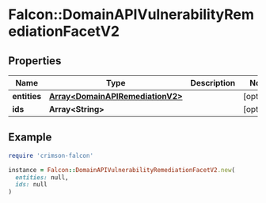 # Falcon::DomainAPIVulnerabilityRemediationFacetV2

## Properties

| Name | Type | Description | Notes |
| ---- | ---- | ----------- | ----- |
| **entities** | [**Array&lt;DomainAPIRemediationV2&gt;**](DomainAPIRemediationV2.md) |  | [optional] |
| **ids** | **Array&lt;String&gt;** |  | [optional] |

## Example

```ruby
require 'crimson-falcon'

instance = Falcon::DomainAPIVulnerabilityRemediationFacetV2.new(
  entities: null,
  ids: null
)
```

